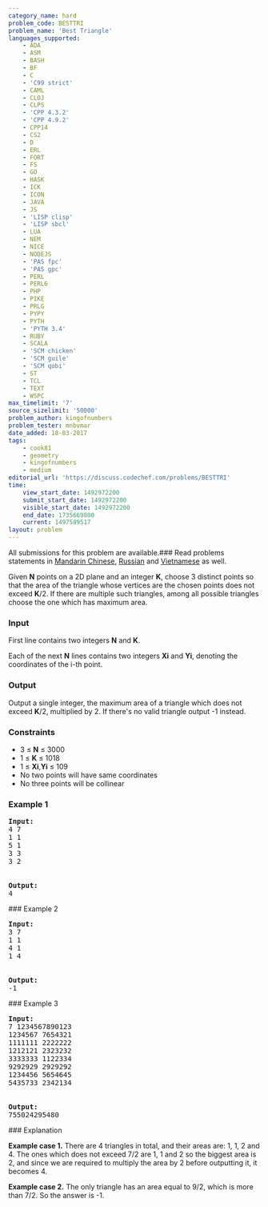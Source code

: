 ```yaml
---
category_name: hard
problem_code: BESTTRI
problem_name: 'Best Triangle'
languages_supported:
    - ADA
    - ASM
    - BASH
    - BF
    - C
    - 'C99 strict'
    - CAML
    - CLOJ
    - CLPS
    - 'CPP 4.3.2'
    - 'CPP 4.9.2'
    - CPP14
    - CS2
    - D
    - ERL
    - FORT
    - FS
    - GO
    - HASK
    - ICK
    - ICON
    - JAVA
    - JS
    - 'LISP clisp'
    - 'LISP sbcl'
    - LUA
    - NEM
    - NICE
    - NODEJS
    - 'PAS fpc'
    - 'PAS gpc'
    - PERL
    - PERL6
    - PHP
    - PIKE
    - PRLG
    - PYPY
    - PYTH
    - 'PYTH 3.4'
    - RUBY
    - SCALA
    - 'SCM chicken'
    - 'SCM guile'
    - 'SCM qobi'
    - ST
    - TCL
    - TEXT
    - WSPC
max_timelimit: '7'
source_sizelimit: '50000'
problem_author: kingofnumbers
problem_tester: mnbvmar
date_added: 18-03-2017
tags:
    - cook81
    - geometry
    - kingofnumbers
    - medium
editorial_url: 'https://discuss.codechef.com/problems/BESTTRI'
time:
    view_start_date: 1492972200
    submit_start_date: 1492972200
    visible_start_date: 1492972200
    end_date: 1735669800
    current: 1497589517
layout: problem
---
```

All submissions for this problem are available.###  Read problems statements in [Mandarin Chinese](http://www.codechef.com/download/translated/COOK81/mandarin/BESTTRI.pdf), [Russian](http://www.codechef.com/download/translated/COOK81/russian/BESTTRI.pdf) and [Vietnamese](http://www.codechef.com/download/translated/COOK81/vietnamese/BESTTRI.pdf) as well.

Given **N** points on a 2D plane and an integer **K**, choose 3 distinct points so that the area of the triangle whose vertices are the chosen points does not exceed **K**/2. If there are multiple such triangles, among all possible triangles choose the one which has maximum area.

### Input

First line contains two integers **N** and **K**.

Each of the next **N** lines contains two integers **Xi** and **Yi**, denoting the coordinates of the i-th point.

### Output

Output a single integer, the maximum area of a triangle which does not exceed **K**/2, multiplied by 2. If there's no valid triangle output -1 instead.

### Constraints

- 3 ≤ **N** ≤ 3000
- 1 ≤ **K** ≤ 1018
- 1 ≤ **Xi**,**Yi** ≤ 109
- No two points will have same coordinates
- No three points will be collinear

### Example 1

<pre><b>Input:</b>
4 7
1 1
5 1
3 3
3 2


<b>Output:</b>
4
</pre>### Example 2

<pre><b>Input:</b>
3 7
1 1
4 1
1 4


<b>Output:</b>
-1
</pre>### Example 3

<pre><b>Input:</b>
7 1234567890123
1234567 7654321
1111111 2222222
1212121 2323232
3333333 1122334
9292929 2929292
1234456 5654645
5435733 2342134


<b>Output:</b>
755024295480
</pre>### Explanation

**Example case 1.** There are 4 triangles in total, and their areas are: 1, 1, 2 and 4. The ones which does not exceed 7/2 are 1, 1 and 2 so the biggest area is 2, and since we are required to multiply the area by 2 before outputting it, it becomes 4.

**Example case 2.** The only triangle has an area equal to 9/2, which is more than 7/2. So the answer is -1.
